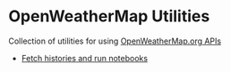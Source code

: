 # OpenWeatherMap Utilities

Collection of utilities for using [OpenWeatherMap.org APIs](https://openweathermap.org/api)

* [Fetch histories and run notebooks](https://github.com/OpenWeatherMapUtils/utils/blob/main/README.md)
